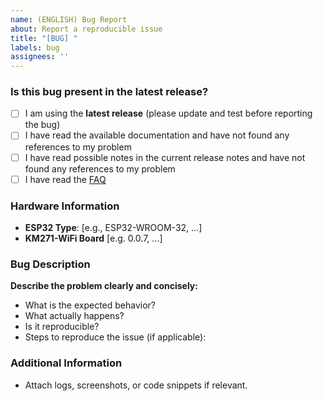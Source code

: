 ```yaml
---
name: (ENGLISH) Bug Report
about: Report a reproducible issue
title: "[BUG] "
labels: bug
assignees: ''
---
```


### Is this bug present in the latest release?

- [ ] I am using the **latest release** (please update and test before reporting the bug)
- [ ] I have read the available documentation and have not found any references to my problem
- [ ] I have read possible notes in the current release notes and have not found any references to my problem
- [ ] I have read the [FAQ](https://github.com/dewenni/ESP_Buderus_KM271#faq)

### Hardware Information

- **ESP32 Type**: [e.g., ESP32-WROOM-32, ...]
- **KM271-WiFi Board** [e.g. 0.0.7, ...] 

### Bug Description

**Describe the problem clearly and concisely:**

- What is the expected behavior?
- What actually happens?
- Is it reproducible?
- Steps to reproduce the issue (if applicable):

### Additional Information

- Attach logs, screenshots, or code snippets if relevant.